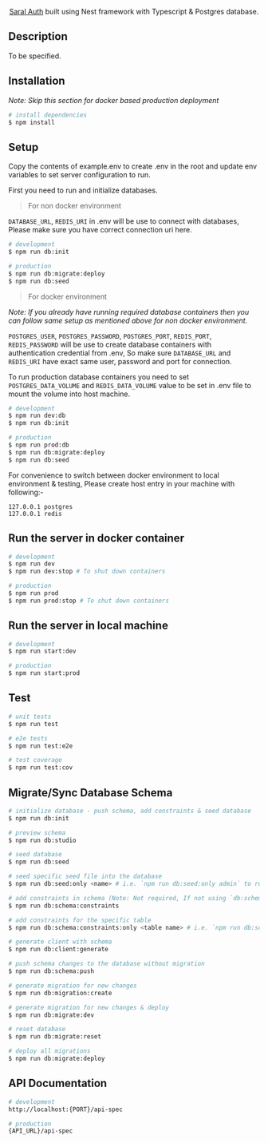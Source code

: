 <!-- <p align="center">
  <a href="#" target="_blank"><img src="#" width="200" alt="logo" /></a>
</p> -->

<p align="center">
  <a href="#" target="_blank">Saral Auth</a> built using Nest framework with Typescript & Postgres database.
</p>

## Description

To be specified.

## Installation

_Note: Skip this section for docker based production deployment_

```bash
# install dependencies
$ npm install
```

## Setup

Copy the contents of example.env to create .env in the root and update env variables to set server configuration to run.

First you need to run and initialize databases.

> For non docker environment

`DATABASE_URL`, `REDIS_URI` in .env will be use to connect with databases, Please make sure you have correct connection uri here.

```bash
# development
$ npm run db:init

# production
$ npm run db:migrate:deploy
$ npm run db:seed
```

> For docker environment

_Note: If you already have running required database containers then you can follow same setup as mentioned above for non docker environment._

`POSTGRES_USER`, `POSTGRES_PASSWORD`, `POSTGRES_PORT`, `REDIS_PORT`, `REDIS_PASSWORD` will be use to create database containers with authentication credential from .env, So make sure `DATABASE_URL` and `REDIS_URI` have exact same user, password and port for connection.

To run production database containers you need to set `POSTGRES_DATA_VOLUME` and `REDIS_DATA_VOLUME` value to be set in .env file to mount the volume into host machine.

```bash
# development
$ npm run dev:db
$ npm run db:init

# production
$ npm run prod:db
$ npm run db:migrate:deploy
$ npm run db:seed
```

For convenience to switch between docker environment to local environment & testing, Please create host entry in your machine with following:-

```
127.0.0.1 postgres
127.0.0.1 redis
```

## Run the server in docker container

```bash
# development
$ npm run dev
$ npm run dev:stop # To shut down containers

# production
$ npm run prod
$ npm run prod:stop # To shut down containers
```

## Run the server in local machine

```bash
# development
$ npm run start:dev

# production
$ npm run start:prod
```

## Test

```bash
# unit tests
$ npm run test

# e2e tests
$ npm run test:e2e

# test coverage
$ npm run test:cov
```

## Migrate/Sync Database Schema

```bash
# initialize database - push schema, add constraints & seed database
$ npm run db:init

# preview schema
$ npm run db:studio

# seed database
$ npm run db:seed

# seed specific seed file into the database
$ npm run db:seed:only <name> # i.e. `npm run db:seed:only admin` to run prisma/seeds/admin.seed.ts

# add constraints in schema (Note: Not required, If not using `db:schema:push` on staging or production env)
$ npm run db:schema:constraints

# add constraints for the specific table
$ npm run db:schema:constraints:only <table name> # i.e. `npm run db:schema:constraints:only user` to add constraints into the user table

# generate client with schema
$ npm run db:client:generate

# push schema changes to the database without migration
$ npm run db:schema:push

# generate migration for new changes
$ npm run db:migration:create

# generate migration for new changes & deploy
$ npm run db:migrate:dev

# reset database
$ npm run db:migrate:reset

# deploy all migrations
$ npm run db:migrate:deploy
```

## API Documentation

```bash
# development
http://localhost:{PORT}/api-spec

# production
{API_URL}/api-spec
```
